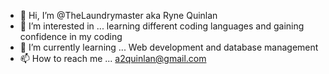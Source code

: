- 👋 Hi, I’m @TheLaundrymaster aka Ryne Quinlan
- 👀 I’m interested in ... learning different coding languages and gaining confidence in my coding
- 🌱 I’m currently learning ... Web development and database management
- 📫 How to reach me ... a2quinlan@gmail.com

<!---
TheLaundrymaster/TheLaundrymaster is a ✨ special ✨ repository because its `README.md` (this file) appears on your GitHub profile.
You can click the Preview link to take a look at your changes.
--->
